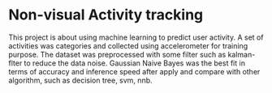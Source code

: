 # Non-visual Activity tracking
This project is about using machine learning to predict user activity.
A set of activities was categories and collected using accelerometer for training purpose.
The dataset was preprocessed with some filter such as kalman-flter to reduce the data noise.
Gaussian Naive Bayes was the best fit in terms of accuracy and inference speed after apply and compare with other algorithm, such as decision tree, svm, nnb.
